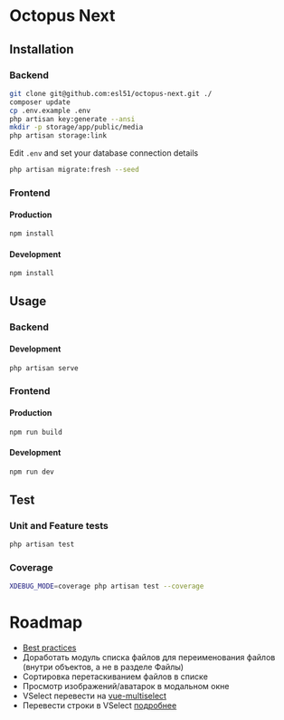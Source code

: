 # Octopus Next

## Installation

### Backend

```bash
git clone git@github.com:esl51/octopus-next.git ./
composer update
cp .env.example .env
php artisan key:generate --ansi
mkdir -p storage/app/public/media
php artisan storage:link
```
Edit `.env` and set your database connection details
```bash
php artisan migrate:fresh --seed
```

### Frontend

#### Production

```bash
npm install
```

#### Development

```bash
npm install
```

## Usage

### Backend

#### Development

```bash
php artisan serve
```

### Frontend

#### Production

```bash
npm run build
```

#### Development

```bash
npm run dev
```

## Test

### Unit and Feature tests

```bash
php artisan test
```

### Coverage

```bash
XDEBUG_MODE=coverage php artisan test --coverage
```

# Roadmap

- [Best practices](https://github.com/alexeymezenin/laravel-best-practices/blob/master/russian.md)
- Доработать модуль списка файлов для переименования файлов (внутри объектов, а не в разделе Файлы)
- Сортировка перетаскиванием файлов в списке
- Просмотр изображений/аватарок в модальном окне
- VSelect перевести на [vue-multiselect](https://vue-multiselect.js.org/)
- Перевести строки в VSelect [подробнее](https://github.com/sagalbot/vue-select/pull/988)
